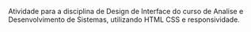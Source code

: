 Atividade para a disciplina de Design de Interface do curso de Analise e Desenvolvimento de Sistemas, utilizando HTML CSS e responsividade.



